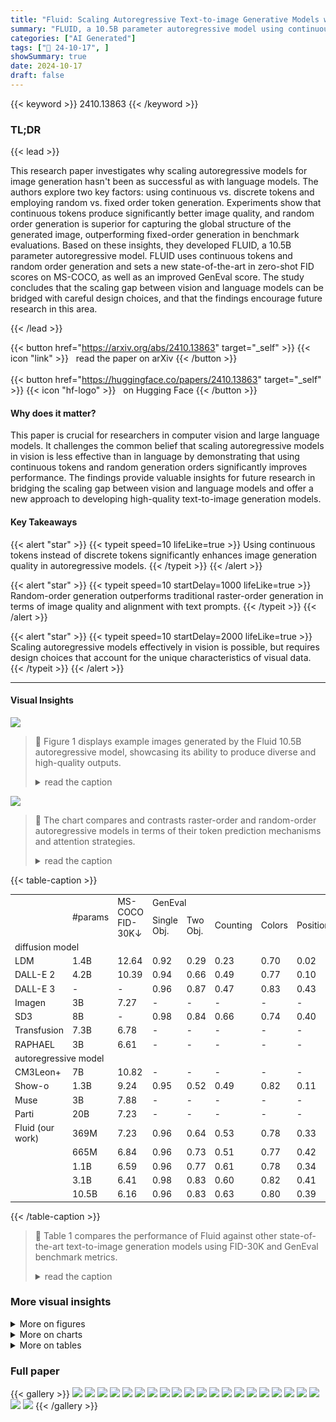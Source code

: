 ```yaml
---
title: "Fluid: Scaling Autoregressive Text-to-image Generative Models with Continuous Tokens"
summary: "FLUID, a 10.5B parameter autoregressive model using continuous tokens and random order generation, achieves state-of-the-art text-to-image generation, demonstrating that careful model design can unloc..."
categories: ["AI Generated"]
tags: ["🔖 24-10-17", ]
showSummary: true
date: 2024-10-17
draft: false
---
```


{{< keyword >}} 2410.13863 {{< /keyword >}}

### TL;DR


{{< lead >}}

This research paper investigates why scaling autoregressive models for image generation hasn't been as successful as with language models.  The authors explore two key factors: using continuous vs. discrete tokens and employing random vs. fixed order token generation. Experiments show that continuous tokens produce significantly better image quality, and random order generation is superior for capturing the global structure of the generated image, outperforming fixed-order generation in benchmark evaluations.  Based on these insights, they developed FLUID, a 10.5B parameter autoregressive model. FLUID uses continuous tokens and random order generation and sets a new state-of-the-art in zero-shot FID scores on MS-COCO, as well as an improved GenEval score. The study concludes that the scaling gap between vision and language models can be bridged with careful design choices, and that the findings encourage future research in this area.

{{< /lead >}}


{{< button href="https://arxiv.org/abs/2410.13863" target="_self" >}}
{{< icon "link" >}} &nbsp; read the paper on arXiv
{{< /button >}}
<br><br>
{{< button href="https://huggingface.co/papers/2410.13863" target="_self" >}}
{{< icon "hf-logo" >}} &nbsp; on Hugging Face
{{< /button >}}

#### Why does it matter?
This paper is crucial for researchers in computer vision and large language models. It challenges the common belief that scaling autoregressive models in vision is less effective than in language by demonstrating that using continuous tokens and random generation orders significantly improves performance.  The findings provide valuable insights for future research in bridging the scaling gap between vision and language models and offer a new approach to developing high-quality text-to-image generation models.
#### Key Takeaways

{{< alert "star" >}}
{{< typeit speed=10 lifeLike=true >}} Using continuous tokens instead of discrete tokens significantly enhances image generation quality in autoregressive models. {{< /typeit >}}
{{< /alert >}}

{{< alert "star" >}}
{{< typeit speed=10 startDelay=1000 lifeLike=true >}} Random-order generation outperforms traditional raster-order generation in terms of image quality and alignment with text prompts. {{< /typeit >}}
{{< /alert >}}

{{< alert "star" >}}
{{< typeit speed=10 startDelay=2000 lifeLike=true >}} Scaling autoregressive models effectively in vision is possible, but requires design choices that account for the unique characteristics of visual data. {{< /typeit >}}
{{< /alert >}}

------
#### Visual Insights



![](https://ai-paper-reviewer.com/2410.13863/figures_1_0.png)

> 🔼 Figure 1 displays example images generated by the Fluid 10.5B autoregressive model, showcasing its ability to produce diverse and high-quality outputs.
> <details>
> <summary>read the caption</summary>
> Figure 1: Samples from our Fluid 10.5B autoregressive model with continuous tokens.
> </details>





![](https://ai-paper-reviewer.com/2410.13863/charts_4_0.png)

> 🔼 The chart compares and contrasts raster-order and random-order autoregressive models in terms of their token prediction mechanisms and attention strategies.
> <details>
> <summary>read the caption</summary>
> Figure 2: Autoregressive models with different orders. (a) A raster-order autoregressive model predicts one next token based on the known ones, implemented using a GPT-like transformer with causal attention. (b) A random-order autoregressive model predicts one or multiple tokens simultaneously given a random order, implemented using a BERT-like transformer with bidirectional attention.
> </details>





{{< table-caption >}}
<br><table id='2' style='font-size:14px'><tr><td></td><td rowspan="2">#params</td><td rowspan="2">MS-COCO FID-30K↓</td><td colspan="7">GenEval</td></tr><tr><td></td><td>Single Obj.</td><td>Two Obj.</td><td>Counting</td><td>Colors</td><td>Position</td><td>Color Attri.</td><td>Overall</td></tr><tr><td colspan="10">diffusion model</td></tr><tr><td>LDM</td><td>1.4B</td><td>12.64</td><td>0.92</td><td>0.29</td><td>0.23</td><td>0.70</td><td>0.02</td><td>0.05</td><td>0.37</td></tr><tr><td>DALL-E 2</td><td>4.2B</td><td>10.39</td><td>0.94</td><td>0.66</td><td>0.49</td><td>0.77</td><td>0.10</td><td>0.19</td><td>0.52</td></tr><tr><td>DALL-E 3</td><td>-</td><td>-</td><td>0.96</td><td>0.87</td><td>0.47</td><td>0.83</td><td>0.43</td><td>0.45</td><td>0.67</td></tr><tr><td>Imagen</td><td>3B</td><td>7.27</td><td>-</td><td>-</td><td>-</td><td>-</td><td>-</td><td>-</td><td>-</td></tr><tr><td>SD3</td><td>8B</td><td>-</td><td>0.98</td><td>0.84</td><td>0.66</td><td>0.74</td><td>0.40</td><td>0.43</td><td>0.68</td></tr><tr><td>Transfusion</td><td>7.3B</td><td>6.78</td><td>-</td><td>-</td><td>-</td><td>-</td><td>-</td><td>-</td><td>0.63</td></tr><tr><td>RAPHAEL</td><td>3B</td><td>6.61</td><td>-</td><td>-</td><td>-</td><td>-</td><td>-</td><td>-</td><td>-</td></tr><tr><td colspan="10">autoregressive model</td></tr><tr><td>CM3Leon+</td><td>7B</td><td>10.82</td><td>-</td><td>-</td><td>-</td><td>-</td><td>-</td><td>-</td><td>-</td></tr><tr><td>Show-o</td><td>1.3B</td><td>9.24</td><td>0.95</td><td>0.52</td><td>0.49</td><td>0.82</td><td>0.11</td><td>0.28</td><td>0.53</td></tr><tr><td>Muse</td><td>3B</td><td>7.88</td><td>-</td><td>-</td><td>-</td><td>-</td><td>-</td><td>-</td><td>-</td></tr><tr><td>Parti</td><td>20B</td><td>7.23</td><td>-</td><td>-</td><td>-</td><td>-</td><td>-</td><td>-</td><td>-</td></tr><tr><td>Fluid (our work)</td><td>369M</td><td>7.23</td><td>0.96</td><td>0.64</td><td>0.53</td><td>0.78</td><td>0.33</td><td>0.46</td><td>0.62</td></tr><tr><td></td><td>665M</td><td>6.84</td><td>0.96</td><td>0.73</td><td>0.51</td><td>0.77</td><td>0.42</td><td>0.51</td><td>0.65</td></tr><tr><td></td><td>1.1B</td><td>6.59</td><td>0.96</td><td>0.77</td><td>0.61</td><td>0.78</td><td>0.34</td><td>0.53</td><td>0.67</td></tr><tr><td></td><td>3.1B</td><td>6.41</td><td>0.98</td><td>0.83</td><td>0.60</td><td>0.82</td><td>0.41</td><td>0.53</td><td>0.70</td></tr><tr><td></td><td>10.5B</td><td>6.16</td><td>0.96</td><td>0.83</td><td>0.63</td><td>0.80</td><td>0.39</td><td>0.51</td><td>0.69</td></tr></table>{{< /table-caption >}}

> 🔼 Table 1 compares the performance of Fluid against other state-of-the-art text-to-image generation models using FID-30K and GenEval benchmark metrics.
> <details>
> <summary>read the caption</summary>
> Table 1: System-level comparison. Fluid achieves leading results on both MS-COCO zero-shot FID-30K and GenEval benchmark (Ghosh et al., 2024). †: CM3Leon result is reported without retrieval.
> </details>



### More visual insights

<details>
<summary>More on figures
</summary>


![](https://ai-paper-reviewer.com/2410.13863/figures_5_0.png)

> 🔼 This figure illustrates the framework for text-to-image generation using a transformer-based model with either discrete or continuous image tokens.
> <details>
> <summary>read the caption</summary>
> Figure 3: Our text-to-image generation framework. A pre-trained image tokenizer converts the image into either discrete or continuous tokens. The text is embedded using a pre-trained T5 encoder, followed by a trainable text aligner. The transformer then takes cross-attention from the text embeddings to predict the missing tokens (only random order model is shown here).
> </details>



![](https://ai-paper-reviewer.com/2410.13863/figures_5_1.png)

> 🔼 The figure shows the reconstruction quality of discrete and continuous image tokenizers, demonstrating the superior performance of the continuous tokenizer.
> <details>
> <summary>read the caption</summary>
> Figure 4: Reconstruction quality of the tokenizers. Image resolution is 256x256. The discrete tokenizer is significantly worse than the continuous tokenizer.
> </details>



![](https://ai-paper-reviewer.com/2410.13863/figures_9_0.png)

> 🔼 Figure 1 presents a series of images generated by the Fluid 10.5B autoregressive model, showcasing its ability to generate diverse and high-quality images from text prompts.
> <details>
> <summary>read the caption</summary>
> Figure 1: Samples from our Fluid 10.5B autoregressive model with continuous tokens.
> </details>



![](https://ai-paper-reviewer.com/2410.13863/figures_9_1.png)

> 🔼 The figure displays various images generated by the Fluid 10.5B autoregressive model, showcasing its ability to produce diverse and high-quality outputs.
> <details>
> <summary>read the caption</summary>
> Figure 1: Samples from our Fluid 10.5B autoregressive model with continuous tokens.
> </details>



![](https://ai-paper-reviewer.com/2410.13863/figures_9_2.png)

> 🔼 Figure 1 presents example images generated by the Fluid 10.5B autoregressive model, showcasing its ability to generate diverse and high-quality images from text prompts.
> <details>
> <summary>read the caption</summary>
> Figure 1: Samples from our Fluid 10.5B autoregressive model with continuous tokens.
> </details>



![](https://ai-paper-reviewer.com/2410.13863/figures_9_3.png)

> 🔼 Figure 1 presents example image samples generated by the Fluid 10.5B autoregressive model, showcasing its ability to produce high-quality and diverse images.
> <details>
> <summary>read the caption</summary>
> Figure 1: Samples from our Fluid 10.5B autoregressive model with continuous tokens.
> </details>



![](https://ai-paper-reviewer.com/2410.13863/figures_9_4.png)

> 🔼 Figure 1 shows various example images generated by the Fluid 10.5B autoregressive model, highlighting its ability to produce high-quality and diverse outputs.
> <details>
> <summary>read the caption</summary>
> Figure 1: Samples from our Fluid 10.5B autoregressive model with continuous tokens.
> </details>



![](https://ai-paper-reviewer.com/2410.13863/figures_9_5.png)

> 🔼 Figure 1 presents several images generated by the Fluid 10.5B autoregressive model, showcasing its ability to generate diverse and high-quality images from text prompts.
> <details>
> <summary>read the caption</summary>
> Figure 1: Samples from our Fluid 10.5B autoregressive model with continuous tokens.
> </details>



![](https://ai-paper-reviewer.com/2410.13863/figures_17_0.png)

> 🔼 Figure 1 shows example images generated by the Fluid 10.5B autoregressive model, highlighting its ability to generate high-quality and diverse images.
> <details>
> <summary>read the caption</summary>
> Figure 1: Samples from our Fluid 10.5B autoregressive model with continuous tokens.
> </details>



![](https://ai-paper-reviewer.com/2410.13863/figures_17_1.png)

> 🔼 Figure 1 presents example images generated by the Fluid 10.5B autoregressive model, showcasing its ability to produce high-quality and diverse outputs.
> <details>
> <summary>read the caption</summary>
> Figure 1: Samples from our Fluid 10.5B autoregressive model with continuous tokens.
> </details>



![](https://ai-paper-reviewer.com/2410.13863/figures_17_2.png)

> 🔼 The figure displays several example images generated by the Fluid 10.5B autoregressive model, showcasing its ability to produce diverse and high-quality outputs.
> <details>
> <summary>read the caption</summary>
> Figure 1: Samples from our Fluid 10.5B autoregressive model with continuous tokens.
> </details>



![](https://ai-paper-reviewer.com/2410.13863/figures_17_3.png)

> 🔼 Figure 1 shows example images generated by the Fluid 10.5B autoregressive model, showcasing its ability to generate high-quality and diverse images from text prompts.
> <details>
> <summary>read the caption</summary>
> Figure 1: Samples from our Fluid 10.5B autoregressive model with continuous tokens.
> </details>



![](https://ai-paper-reviewer.com/2410.13863/figures_17_4.png)

> 🔼 The figure shows various example images generated by the Fluid 10.5B autoregressive model, showcasing its ability to generate diverse and high-quality images from text prompts.
> <details>
> <summary>read the caption</summary>
> Figure 1: Samples from our Fluid 10.5B autoregressive model with continuous tokens.
> </details>



![](https://ai-paper-reviewer.com/2410.13863/figures_17_5.png)

> 🔼 Figure 1 presents example image samples generated by the Fluid 10.5B autoregressive model, showcasing its ability to generate high-quality images with diverse content.
> <details>
> <summary>read the caption</summary>
> Figure 1: Samples from our Fluid 10.5B autoregressive model with continuous tokens.
> </details>



![](https://ai-paper-reviewer.com/2410.13863/figures_17_6.png)

> 🔼 Figure 1 presents example images generated by the Fluid 10.5B autoregressive model, showcasing its ability to generate diverse and high-quality images from text prompts.
> <details>
> <summary>read the caption</summary>
> Figure 1: Samples from our Fluid 10.5B autoregressive model with continuous tokens.
> </details>



![](https://ai-paper-reviewer.com/2410.13863/figures_17_7.png)

> 🔼 Figure 1 presents several example images generated by the Fluid 10.5B autoregressive model, showcasing its ability to generate diverse and high-quality images from text prompts.
> <details>
> <summary>read the caption</summary>
> Figure 1: Samples from our Fluid 10.5B autoregressive model with continuous tokens.
> </details>



![](https://ai-paper-reviewer.com/2410.13863/figures_17_8.png)

> 🔼 The figure displays a collection of images generated by the Fluid 10.5B autoregressive model, showcasing its ability to produce diverse and high-quality outputs.
> <details>
> <summary>read the caption</summary>
> Figure 1: Samples from our Fluid 10.5B autoregressive model with continuous tokens.
> </details>



![](https://ai-paper-reviewer.com/2410.13863/figures_17_9.png)

> 🔼 Figure 1 shows several example images generated by the Fluid 10.5B autoregressive model, highlighting its ability to generate high-quality and diverse images from text prompts.
> <details>
> <summary>read the caption</summary>
> Figure 1: Samples from our Fluid 10.5B autoregressive model with continuous tokens.
> </details>



![](https://ai-paper-reviewer.com/2410.13863/figures_17_10.png)

> 🔼 Figure 1 presents several example images generated by the Fluid 10.5B autoregressive model, showcasing its ability to generate diverse and high-quality images from text prompts.
> <details>
> <summary>read the caption</summary>
> Figure 1: Samples from our Fluid 10.5B autoregressive model with continuous tokens.
> </details>



![](https://ai-paper-reviewer.com/2410.13863/figures_17_11.png)

> 🔼 Figure 1 shows several example images generated by the Fluid 10.5B autoregressive model, highlighting its ability to produce high-quality and diverse outputs.
> <details>
> <summary>read the caption</summary>
> Figure 1: Samples from our Fluid 10.5B autoregressive model with continuous tokens.
> </details>



![](https://ai-paper-reviewer.com/2410.13863/figures_17_12.png)

> 🔼 Figure 1 shows example images generated by the Fluid 10.5B autoregressive model, highlighting its ability to generate high-quality and diverse images from text descriptions.
> <details>
> <summary>read the caption</summary>
> Figure 1: Samples from our Fluid 10.5B autoregressive model with continuous tokens.
> </details>



![](https://ai-paper-reviewer.com/2410.13863/figures_17_13.png)

> 🔼 Figure 1 shows example image samples generated by the Fluid 10.5B autoregressive model, showcasing its ability to generate diverse and high-quality images.
> <details>
> <summary>read the caption</summary>
> Figure 1: Samples from our Fluid 10.5B autoregressive model with continuous tokens.
> </details>



![](https://ai-paper-reviewer.com/2410.13863/figures_17_14.png)

> 🔼 Figure 1 presents image samples generated by the Fluid 10.5B autoregressive model, showcasing its ability to generate high-quality and diverse images using continuous tokens.
> <details>
> <summary>read the caption</summary>
> Figure 1: Samples from our Fluid 10.5B autoregressive model with continuous tokens.
> </details>



![](https://ai-paper-reviewer.com/2410.13863/figures_17_15.png)

> 🔼 Figure 1 presents several example images generated by the Fluid 10.5B autoregressive model, showcasing its ability to produce high-quality and diverse outputs.
> <details>
> <summary>read the caption</summary>
> Figure 1: Samples from our Fluid 10.5B autoregressive model with continuous tokens.
> </details>



![](https://ai-paper-reviewer.com/2410.13863/figures_18_0.png)

> 🔼 Figure 1 shows several example images generated by the Fluid 10.5B autoregressive model, showcasing its ability to generate diverse and high-quality images from text prompts.
> <details>
> <summary>read the caption</summary>
> Figure 1: Samples from our Fluid 10.5B autoregressive model with continuous tokens.
> </details>



![](https://ai-paper-reviewer.com/2410.13863/figures_18_1.png)

> 🔼 Figure 1 presents example images generated by the Fluid 10.5B autoregressive model, showcasing its ability to generate diverse and high-quality images.
> <details>
> <summary>read the caption</summary>
> Figure 1: Samples from our Fluid 10.5B autoregressive model with continuous tokens.
> </details>



![](https://ai-paper-reviewer.com/2410.13863/figures_18_2.png)

> 🔼 Figure 1 shows several example images generated by the Fluid 10.5B autoregressive model, highlighting the model's ability to generate diverse and high-quality images.
> <details>
> <summary>read the caption</summary>
> Figure 1: Samples from our Fluid 10.5B autoregressive model with continuous tokens.
> </details>



![](https://ai-paper-reviewer.com/2410.13863/figures_18_3.png)

> 🔼 Figure 1 shows various images generated by the Fluid 10.5B autoregressive model, showcasing its ability to generate diverse and high-quality images from text prompts.
> <details>
> <summary>read the caption</summary>
> Figure 1: Samples from our Fluid 10.5B autoregressive model with continuous tokens.
> </details>



![](https://ai-paper-reviewer.com/2410.13863/figures_18_4.png)

> 🔼 Figure 1 presents example images generated by the Fluid 10.5B autoregressive model, showcasing its ability to produce diverse and high-quality images from text prompts.
> <details>
> <summary>read the caption</summary>
> Figure 1: Samples from our Fluid 10.5B autoregressive model with continuous tokens.
> </details>



![](https://ai-paper-reviewer.com/2410.13863/figures_18_5.png)

> 🔼 The figure displays various image samples generated by the Fluid 10.5B autoregressive model, showcasing its capability to generate diverse and high-quality images.
> <details>
> <summary>read the caption</summary>
> Figure 1: Samples from our Fluid 10.5B autoregressive model with continuous tokens.
> </details>



![](https://ai-paper-reviewer.com/2410.13863/figures_18_6.png)

> 🔼 Figure 1 presents several example images generated by the Fluid 10.5B autoregressive model, showcasing its ability to produce high-quality and diverse outputs.
> <details>
> <summary>read the caption</summary>
> Figure 1: Samples from our Fluid 10.5B autoregressive model with continuous tokens.
> </details>



![](https://ai-paper-reviewer.com/2410.13863/figures_18_7.png)

> 🔼 The figure displays various images generated by the Fluid 10.5B autoregressive model, showcasing its ability to create diverse and visually appealing outputs.
> <details>
> <summary>read the caption</summary>
> Figure 1: Samples from our Fluid 10.5B autoregressive model with continuous tokens.
> </details>



![](https://ai-paper-reviewer.com/2410.13863/figures_18_8.png)

> 🔼 Figure 1 displays example images generated by the Fluid 10.5B autoregressive model, showcasing its ability to produce diverse and high-quality outputs.
> <details>
> <summary>read the caption</summary>
> Figure 1: Samples from our Fluid 10.5B autoregressive model with continuous tokens.
> </details>



![](https://ai-paper-reviewer.com/2410.13863/figures_18_9.png)

> 🔼 The figure displays various images generated by the Fluid 10.5B autoregressive model, showcasing its ability to produce diverse and high-quality outputs.
> <details>
> <summary>read the caption</summary>
> Figure 1: Samples from our Fluid 10.5B autoregressive model with continuous tokens.
> </details>



![](https://ai-paper-reviewer.com/2410.13863/figures_18_10.png)

> 🔼 Figure 1 shows various image samples generated by the Fluid 10.5B autoregressive model, highlighting its ability to produce diverse and high-quality images from text prompts.
> <details>
> <summary>read the caption</summary>
> Figure 1: Samples from our Fluid 10.5B autoregressive model with continuous tokens.
> </details>



![](https://ai-paper-reviewer.com/2410.13863/figures_18_11.png)

> 🔼 Figure 1 shows various image samples generated by the Fluid 10.5B autoregressive model, highlighting its ability to generate diverse and high-quality images from text prompts.
> <details>
> <summary>read the caption</summary>
> Figure 1: Samples from our Fluid 10.5B autoregressive model with continuous tokens.
> </details>



![](https://ai-paper-reviewer.com/2410.13863/figures_18_12.png)

> 🔼 Figure 1 shows various images generated by the Fluid 10.5B autoregressive model, showcasing its ability to generate diverse and high-quality images from text prompts.
> <details>
> <summary>read the caption</summary>
> Figure 1: Samples from our Fluid 10.5B autoregressive model with continuous tokens.
> </details>



![](https://ai-paper-reviewer.com/2410.13863/figures_18_13.png)

> 🔼 Figure 1 shows example images generated by the Fluid 10.5B autoregressive model, highlighting its ability to generate high-quality and diverse images.
> <details>
> <summary>read the caption</summary>
> Figure 1: Samples from our Fluid 10.5B autoregressive model with continuous tokens.
> </details>



![](https://ai-paper-reviewer.com/2410.13863/figures_18_14.png)

> 🔼 Figure 1 presents sample images generated by the Fluid 10.5B autoregressive model, showcasing its ability to generate diverse and high-quality images from text prompts.
> <details>
> <summary>read the caption</summary>
> Figure 1: Samples from our Fluid 10.5B autoregressive model with continuous tokens.
> </details>



![](https://ai-paper-reviewer.com/2410.13863/figures_18_15.png)

> 🔼 The figure displays several example images generated by the Fluid 10.5B autoregressive model, showcasing its ability to produce high-quality and diverse outputs from text prompts.
> <details>
> <summary>read the caption</summary>
> Figure 1: Samples from our Fluid 10.5B autoregressive model with continuous tokens.
> </details>



![](https://ai-paper-reviewer.com/2410.13863/figures_19_0.png)

> 🔼 The figure displays various images generated by the Fluid 10.5B autoregressive model, showcasing its ability to produce high-quality and diverse outputs.
> <details>
> <summary>read the caption</summary>
> Figure 1: Samples from our Fluid 10.5B autoregressive model with continuous tokens.
> </details>



![](https://ai-paper-reviewer.com/2410.13863/figures_19_1.png)

> 🔼 Figure 1 shows various example images generated by the Fluid 10.5B autoregressive model, showcasing its ability to produce diverse and high-quality images from text prompts.
> <details>
> <summary>read the caption</summary>
> Figure 1: Samples from our Fluid 10.5B autoregressive model with continuous tokens.
> </details>



![](https://ai-paper-reviewer.com/2410.13863/figures_19_2.png)

> 🔼 Figure 1 presents example images generated by the Fluid 10.5B autoregressive model, showcasing its ability to produce diverse and high-quality images from text prompts.
> <details>
> <summary>read the caption</summary>
> Figure 1: Samples from our Fluid 10.5B autoregressive model with continuous tokens.
> </details>



![](https://ai-paper-reviewer.com/2410.13863/figures_19_3.png)

> 🔼 Figure 1 presents example images generated by the Fluid 10.5B autoregressive model, showcasing its ability to generate diverse and high-quality images from text prompts.
> <details>
> <summary>read the caption</summary>
> Figure 1: Samples from our Fluid 10.5B autoregressive model with continuous tokens.
> </details>



![](https://ai-paper-reviewer.com/2410.13863/figures_19_4.png)

> 🔼 The figure displays various images generated by the Fluid 10.5B autoregressive model, showcasing its ability to create diverse and high-quality images from text prompts.
> <details>
> <summary>read the caption</summary>
> Figure 1: Samples from our Fluid 10.5B autoregressive model with continuous tokens.
> </details>



![](https://ai-paper-reviewer.com/2410.13863/figures_19_5.png)

> 🔼 Figure 1 presents sample images generated by the Fluid 10.5B autoregressive model, showcasing its ability to produce high-quality and diverse images from text prompts.
> <details>
> <summary>read the caption</summary>
> Figure 1: Samples from our Fluid 10.5B autoregressive model with continuous tokens.
> </details>



![](https://ai-paper-reviewer.com/2410.13863/figures_19_6.png)

> 🔼 Figure 1 presents various example images generated by the Fluid 10.5B autoregressive model, showcasing its capacity to produce high-quality and diverse outputs.
> <details>
> <summary>read the caption</summary>
> Figure 1: Samples from our Fluid 10.5B autoregressive model with continuous tokens.
> </details>



![](https://ai-paper-reviewer.com/2410.13863/figures_19_7.png)

> 🔼 The figure displays various image samples generated by the Fluid 10.5B autoregressive model, showcasing its ability to produce diverse and high-quality images from text prompts.
> <details>
> <summary>read the caption</summary>
> Figure 1: Samples from our Fluid 10.5B autoregressive model with continuous tokens.
> </details>



![](https://ai-paper-reviewer.com/2410.13863/figures_19_8.png)

> 🔼 The figure displays several example images generated by the Fluid 10.5B autoregressive model, showcasing its ability to generate high-quality and diverse images from text prompts.
> <details>
> <summary>read the caption</summary>
> Figure 1: Samples from our Fluid 10.5B autoregressive model with continuous tokens.
> </details>



![](https://ai-paper-reviewer.com/2410.13863/figures_19_9.png)

> 🔼 The figure displays various images generated by the Fluid 10.5B autoregressive model, showcasing its ability to generate diverse and high-quality images from text prompts.
> <details>
> <summary>read the caption</summary>
> Figure 1: Samples from our Fluid 10.5B autoregressive model with continuous tokens.
> </details>



![](https://ai-paper-reviewer.com/2410.13863/figures_19_10.png)

> 🔼 Figure 1 shows several example images generated by the Fluid 10.5B autoregressive model, highlighting the model's ability to generate high-quality and diverse images.
> <details>
> <summary>read the caption</summary>
> Figure 1: Samples from our Fluid 10.5B autoregressive model with continuous tokens.
> </details>



![](https://ai-paper-reviewer.com/2410.13863/figures_19_11.png)

> 🔼 The figure shows example images generated by the Fluid 10.5B autoregressive model, highlighting its ability to generate diverse and high-quality images from text prompts.
> <details>
> <summary>read the caption</summary>
> Figure 1: Samples from our Fluid 10.5B autoregressive model with continuous tokens.
> </details>



![](https://ai-paper-reviewer.com/2410.13863/figures_19_12.png)

> 🔼 The figure displays various images generated by the Fluid 10.5B autoregressive model, showcasing its ability to create diverse and high-quality images from text prompts.
> <details>
> <summary>read the caption</summary>
> Figure 1: Samples from our Fluid 10.5B autoregressive model with continuous tokens.
> </details>



![](https://ai-paper-reviewer.com/2410.13863/figures_19_13.png)

> 🔼 Figure 1 presents image samples generated by the Fluid 10.5B autoregressive model, showcasing its ability to generate diverse and high-quality images using continuous tokens.
> <details>
> <summary>read the caption</summary>
> Figure 1: Samples from our Fluid 10.5B autoregressive model with continuous tokens.
> </details>



![](https://ai-paper-reviewer.com/2410.13863/figures_19_14.png)

> 🔼 Figure 1 presents image samples generated by the Fluid 10.5B autoregressive model, showcasing its ability to generate diverse and high-quality images using continuous tokens.
> <details>
> <summary>read the caption</summary>
> Figure 1: Samples from our Fluid 10.5B autoregressive model with continuous tokens.
> </details>



![](https://ai-paper-reviewer.com/2410.13863/figures_19_15.png)

> 🔼 Figure 1 presents example images generated by the Fluid 10.5B autoregressive model, showcasing its ability to generate diverse and high-quality images from text prompts.
> <details>
> <summary>read the caption</summary>
> Figure 1: Samples from our Fluid 10.5B autoregressive model with continuous tokens.
> </details>



![](https://ai-paper-reviewer.com/2410.13863/figures_20_0.png)

> 🔼 The figure shows several example images generated by the Fluid 10.5B autoregressive model, showcasing its ability to generate diverse and high-quality images from text prompts.
> <details>
> <summary>read the caption</summary>
> Figure 1: Samples from our Fluid 10.5B autoregressive model with continuous tokens.
> </details>



![](https://ai-paper-reviewer.com/2410.13863/figures_20_1.png)

> 🔼 Figure 1 presents sample images generated by the Fluid 10.5B autoregressive model, showcasing its ability to generate high-quality and diverse images from text prompts.
> <details>
> <summary>read the caption</summary>
> Figure 1: Samples from our Fluid 10.5B autoregressive model with continuous tokens.
> </details>



![](https://ai-paper-reviewer.com/2410.13863/figures_20_2.png)

> 🔼 Figure 1 shows image samples generated by the Fluid 10.5B autoregressive model, highlighting its ability to generate high-quality images using continuous tokens.
> <details>
> <summary>read the caption</summary>
> Figure 1: Samples from our Fluid 10.5B autoregressive model with continuous tokens.
> </details>



![](https://ai-paper-reviewer.com/2410.13863/figures_20_3.png)

> 🔼 The figure illustrates the text-to-image generation framework, showing the image tokenizer, text encoder, transformer, and output head components.
> <details>
> <summary>read the caption</summary>
> Figure 3: Our text-to-image generation framework. A pre-trained image tokenizer converts the image into either discrete or continuous tokens. The text is embedded using a pre-trained T5 encoder, followed by a trainable text aligner. The transformer then takes cross-attention from the text embeddings to predict the missing tokens (only random order model is shown here).
> </details>



![](https://ai-paper-reviewer.com/2410.13863/figures_20_4.png)

> 🔼 Figure 1 shows example images generated by the Fluid 10.5B autoregressive model, highlighting its ability to produce high-quality and diverse samples.
> <details>
> <summary>read the caption</summary>
> Figure 1: Samples from our Fluid 10.5B autoregressive model with continuous tokens.
> </details>



![](https://ai-paper-reviewer.com/2410.13863/figures_20_5.png)

> 🔼 The figure displays various images generated by the Fluid 10.5B autoregressive model, showcasing its ability to generate diverse and high-quality images.
> <details>
> <summary>read the caption</summary>
> Figure 1: Samples from our Fluid 10.5B autoregressive model with continuous tokens.
> </details>



![](https://ai-paper-reviewer.com/2410.13863/figures_20_6.png)

> 🔼 Figure 1 shows several example images generated by the Fluid 10.5B autoregressive model, highlighting its ability to generate high-quality and diverse images from text prompts.
> <details>
> <summary>read the caption</summary>
> Figure 1: Samples from our Fluid 10.5B autoregressive model with continuous tokens.
> </details>



![](https://ai-paper-reviewer.com/2410.13863/figures_20_7.png)

> 🔼 The figure shows various example images generated by the Fluid 10.5B autoregressive model, highlighting its ability to generate diverse and high-quality images.
> <details>
> <summary>read the caption</summary>
> Figure 1: Samples from our Fluid 10.5B autoregressive model with continuous tokens.
> </details>



![](https://ai-paper-reviewer.com/2410.13863/figures_20_8.png)

> 🔼 Figure 1 presents image samples generated by the Fluid 10.5B autoregressive model, showcasing its ability to generate diverse and high-quality images from text prompts.
> <details>
> <summary>read the caption</summary>
> Figure 1: Samples from our Fluid 10.5B autoregressive model with continuous tokens.
> </details>



![](https://ai-paper-reviewer.com/2410.13863/figures_20_9.png)

> 🔼 Figure 1 shows various example images generated by the Fluid 10.5B autoregressive model, showcasing its ability to generate diverse and high-quality images from text prompts.
> <details>
> <summary>read the caption</summary>
> Figure 1: Samples from our Fluid 10.5B autoregressive model with continuous tokens.
> </details>



![](https://ai-paper-reviewer.com/2410.13863/figures_20_10.png)

> 🔼 Figure 1 presents example images generated by the Fluid 10.5B autoregressive model, showcasing its ability to generate diverse and high-quality images from text prompts.
> <details>
> <summary>read the caption</summary>
> Figure 1: Samples from our Fluid 10.5B autoregressive model with continuous tokens.
> </details>



![](https://ai-paper-reviewer.com/2410.13863/figures_20_11.png)

> 🔼 The figure displays various images generated by the Fluid 10.5B autoregressive model, showcasing its ability to produce high-quality and diverse visual content from text prompts.
> <details>
> <summary>read the caption</summary>
> Figure 1: Samples from our Fluid 10.5B autoregressive model with continuous tokens.
> </details>



![](https://ai-paper-reviewer.com/2410.13863/figures_20_12.png)

> 🔼 Figure 1 presents example images generated by the Fluid 10.5B autoregressive model, showcasing its ability to produce diverse and high-quality outputs using continuous tokens.
> <details>
> <summary>read the caption</summary>
> Figure 1: Samples from our Fluid 10.5B autoregressive model with continuous tokens.
> </details>



![](https://ai-paper-reviewer.com/2410.13863/figures_20_13.png)

> 🔼 Figure 1 presents several images generated by the Fluid 10.5B autoregressive model, showcasing its ability to produce diverse and high-quality outputs from text prompts.
> <details>
> <summary>read the caption</summary>
> Figure 1: Samples from our Fluid 10.5B autoregressive model with continuous tokens.
> </details>



![](https://ai-paper-reviewer.com/2410.13863/figures_20_14.png)

> 🔼 Figure 1 presents image samples generated by the Fluid 10.5B autoregressive model, showcasing its ability to generate diverse and high-quality images from text prompts.
> <details>
> <summary>read the caption</summary>
> Figure 1: Samples from our Fluid 10.5B autoregressive model with continuous tokens.
> </details>



![](https://ai-paper-reviewer.com/2410.13863/figures_21_0.png)

> 🔼 Figure 1 presents example images generated by the Fluid 10.5B autoregressive model, showcasing its ability to generate diverse and high-quality images.
> <details>
> <summary>read the caption</summary>
> Figure 1: Samples from our Fluid 10.5B autoregressive model with continuous tokens.
> </details>



![](https://ai-paper-reviewer.com/2410.13863/figures_21_1.png)

> 🔼 Figure 1 presents several example images generated by the Fluid 10.5B autoregressive model, showcasing its ability to generate high-quality images from text prompts.
> <details>
> <summary>read the caption</summary>
> Figure 1: Samples from our Fluid 10.5B autoregressive model with continuous tokens.
> </details>



![](https://ai-paper-reviewer.com/2410.13863/figures_21_2.png)

> 🔼 The figure displays various images generated by the Fluid 10.5B autoregressive model, showcasing its ability to create diverse and high-quality outputs.
> <details>
> <summary>read the caption</summary>
> Figure 1: Samples from our Fluid 10.5B autoregressive model with continuous tokens.
> </details>



![](https://ai-paper-reviewer.com/2410.13863/figures_21_3.png)

> 🔼 The figure shows image samples generated by the Fluid 10.5B autoregressive model, highlighting its ability to generate diverse and high-quality images.
> <details>
> <summary>read the caption</summary>
> Figure 1: Samples from our Fluid 10.5B autoregressive model with continuous tokens.
> </details>



![](https://ai-paper-reviewer.com/2410.13863/figures_21_4.png)

> 🔼 The figure shows example images generated by the Fluid 10.5B autoregressive model, highlighting the model's ability to generate high-quality and diverse images.
> <details>
> <summary>read the caption</summary>
> Figure 1: Samples from our Fluid 10.5B autoregressive model with continuous tokens.
> </details>



![](https://ai-paper-reviewer.com/2410.13863/figures_21_5.png)

> 🔼 Figure 1 shows several images generated by the Fluid 10.5B autoregressive model, showcasing its ability to generate high-quality and diverse images from text prompts.
> <details>
> <summary>read the caption</summary>
> Figure 1: Samples from our Fluid 10.5B autoregressive model with continuous tokens.
> </details>



![](https://ai-paper-reviewer.com/2410.13863/figures_21_6.png)

> 🔼 Figure 1 displays various images generated by the Fluid 10.5B autoregressive model, showcasing its ability to generate diverse and high-quality images from text prompts.
> <details>
> <summary>read the caption</summary>
> Figure 1: Samples from our Fluid 10.5B autoregressive model with continuous tokens.
> </details>



![](https://ai-paper-reviewer.com/2410.13863/figures_21_7.png)

> 🔼 Figure 1 shows various images generated by the Fluid 10.5B autoregressive model, showcasing its ability to generate diverse and high-quality images from text prompts.
> <details>
> <summary>read the caption</summary>
> Figure 1: Samples from our Fluid 10.5B autoregressive model with continuous tokens.
> </details>



![](https://ai-paper-reviewer.com/2410.13863/figures_22_0.png)

> 🔼 The figure displays various images generated by the Fluid 10.5B autoregressive model, showcasing its ability to produce diverse and high-quality outputs.
> <details>
> <summary>read the caption</summary>
> Figure 1: Samples from our Fluid 10.5B autoregressive model with continuous tokens.
> </details>



![](https://ai-paper-reviewer.com/2410.13863/figures_22_1.png)

> 🔼 Figure 1 presents several example images generated by the Fluid 10.5B autoregressive model, showcasing its ability to generate diverse and high-quality images from text prompts.
> <details>
> <summary>read the caption</summary>
> Figure 1: Samples from our Fluid 10.5B autoregressive model with continuous tokens.
> </details>



![](https://ai-paper-reviewer.com/2410.13863/figures_22_2.png)

> 🔼 Figure 1 shows example images generated by the Fluid 10.5B autoregressive model, highlighting its ability to generate diverse and high-quality images from text prompts.
> <details>
> <summary>read the caption</summary>
> Figure 1: Samples from our Fluid 10.5B autoregressive model with continuous tokens.
> </details>



![](https://ai-paper-reviewer.com/2410.13863/figures_22_3.png)

> 🔼 Figure 1 presents example images generated by the Fluid 10.5B autoregressive model, showcasing its ability to produce diverse and high-quality images from text descriptions.
> <details>
> <summary>read the caption</summary>
> Figure 1: Samples from our Fluid 10.5B autoregressive model with continuous tokens.
> </details>



![](https://ai-paper-reviewer.com/2410.13863/figures_22_4.png)

> 🔼 The figure shows image samples generated by the Fluid 10.5B autoregressive model, highlighting the model's ability to generate high-quality images with diverse styles and content.
> <details>
> <summary>read the caption</summary>
> Figure 1: Samples from our Fluid 10.5B autoregressive model with continuous tokens.
> </details>



![](https://ai-paper-reviewer.com/2410.13863/figures_22_5.png)

> 🔼 Figure 1 shows example images generated by the Fluid 10.5B autoregressive model, highlighting the model's ability to generate high-quality and diverse images.
> <details>
> <summary>read the caption</summary>
> Figure 1: Samples from our Fluid 10.5B autoregressive model with continuous tokens.
> </details>



![](https://ai-paper-reviewer.com/2410.13863/figures_22_6.png)

> 🔼 Figure 1 presents example images generated by the Fluid 10.5B autoregressive model, showcasing its ability to generate diverse and high-quality images from text prompts.
> <details>
> <summary>read the caption</summary>
> Figure 1: Samples from our Fluid 10.5B autoregressive model with continuous tokens.
> </details>



</details>



<details>
<summary>More on charts
</summary>


![](https://ai-paper-reviewer.com/2410.13863/charts_7_0.png)

> 🔼 The chart displays the scaling behavior of validation loss across four different autoregressive image generation model variants with respect to model size.
> <details>
> <summary>read the caption</summary>
> Figure 5: Validation loss scales as a power-law with model size. The validation loss is evaluated on 30K images randomly sampled from the MS-COCO 2014 training set. The x and y axes are in log-scale. The change in y is relatively small for each plot, making the log-scale alike linear-scale.
> </details>


![](https://ai-paper-reviewer.com/2410.13863/charts_7_1.png)

> 🔼 The chart displays the scaling behavior of four different autoregressive image generation model variants in terms of FID and GenEval scores, showing that random-order models using continuous tokens perform best.
> <details>
> <summary>read the caption</summary>
> Figure 6: Random-order models using continuous tokens (orange) achieve the best performance on evaluation metrics. FID (lower is better) is evaluated on 30K images randomly sampled from the MS-COCO 2014 training set, while the GenEval overall score (higher is better) is assessed using the 553 prompts provided by the official benchmark, with four images generated for each prompt. Among all models, random-order models on continuous tokens consistently show an improvement in evaluation metrics as model size increases and achieve the best FID and GenEval scores.
> </details>


![](https://ai-paper-reviewer.com/2410.13863/charts_8_0.png)

> 🔼 The chart displays the scaling behavior of validation loss, FID, and GenEval scores as functions of training steps and compute for different model sizes of Fluid, showing consistent improvements in both validation loss and evaluation performance with increased training steps and compute.
> <details>
> <summary>read the caption</summary>
> Figure 7: Validation losses and evaluation performance scale with increasing training steps and computes. We use random-order models with continuous tokens. Results for other autoregressive variants are included in the appendix. The training compute is computed as model GFLOPs × batch size × training steps × 3, where the factor of 3 accounts for the backward pass being approximately twice as compute-intensive as the forward pass.
> </details>


![](https://ai-paper-reviewer.com/2410.13863/charts_8_1.png)

> 🔼 The chart displays the strong correlation between validation loss and FID/GenEval scores for Fluid models of varying sizes, indicating a near-linear relationship.
> <details>
> <summary>read the caption</summary>
> Figure 8: Validation loss and evaluation metrics are highly correlated. We use random-order models with continuous tokens. The Pearson correlation coefficients for FID and GenEval scores are 0.917 and -0.931, respectively. We also observe that the linear correlation slightly weakens and becomes less pronounced for the 3.1B model.
> </details>


![](https://ai-paper-reviewer.com/2410.13863/charts_15_0.png)

> 🔼 The chart displays the scaling behavior of validation loss across different model sizes, showing a consistent linear relationship in log space.
> <details>
> <summary>read the caption</summary>
> Figure 5: Validation loss scales as a power-law with model size. The validation loss is evaluated on 30K images randomly sampled from the MS-COCO 2014 training set. The x and y axes are in log-scale. The change in y is relatively small for each plot, making the log-scale alike linear-scale.
> </details>


![](https://ai-paper-reviewer.com/2410.13863/charts_15_1.png)

> 🔼 The chart shows that validation loss consistently scales with model size across four autoregressive image generation model variants, exhibiting a linear relationship in log space.
> <details>
> <summary>read the caption</summary>
> Figure 5: Validation loss scales as a power-law with model size. The validation loss is evaluated on 30K images randomly sampled from the MS-COCO 2014 training set. The x and y axes are in log-scale. The change in y is relatively small for each plot, making the log-scale alike linear-scale.
> </details>


![](https://ai-paper-reviewer.com/2410.13863/charts_15_2.png)

> 🔼 The chart displays the scaling behavior of validation loss across four different autoregressive image generation models with varying model sizes.
> <details>
> <summary>read the caption</summary>
> Figure 5: Validation loss scales as a power-law with model size. The validation loss is evaluated on 30K images randomly sampled from the MS-COCO 2014 training set. The x and y axes are in log-scale. The change in y is relatively small for each plot, making the log-scale alike linear-scale.
> </details>


![](https://ai-paper-reviewer.com/2410.13863/charts_16_0.png)

> 🔼 The chart visualizes the scaling behavior of four autoregressive image generation model variants across different metrics (single object, two objects, counting, colors, position, color attribution) as model size increases.
> <details>
> <summary>read the caption</summary>
> Figure 13: Validation loss and FID w.r.t. training FLOPs for raster-order models with discrete tokens.
> </details>


</details>



<details>
<summary>More on tables
</summary>


{{< table-caption >}}
<br><table id='7' style='font-size:14px'><tr><td>166M</td><td>12</td><td>768</td><td>12</td><td>0.047</td></tr><tr><td>369M</td><td>16</td><td>1024</td><td>16</td><td>0.078</td></tr><tr><td>665M</td><td>20</td><td>1280</td><td>16</td><td>0.110</td></tr><tr><td>1.1B</td><td>24</td><td>1536</td><td>16</td><td>0.180</td></tr><tr><td>3.1B</td><td>32</td><td>2304</td><td>24</td><td>0.483</td></tr><tr><td>10.5B</td><td>34</td><td>4096</td><td>64</td><td>1.571</td></tr></table>{{< /table-caption >}}
> 🔼 Table 1 compares the performance of Fluid against other state-of-the-art text-to-image generation models using FID-30K and GenEval metrics.
> <details>
> <summary>read the caption</summary>
> Table 1: System-level comparison. Fluid achieves leading results on both MS-COCO zero-shot FID-30K and GenEval benchmark (Ghosh et al., 2024). †: CM3Leon result is reported without retrieval.
> </details>

{{< table-caption >}}
<br><table id='3' style='font-size:18px'><tr><td>#layers</td><td>FID</td></tr><tr><td>0</td><td>9.38</td></tr><tr><td>3</td><td>8.61</td></tr><tr><td>6</td><td>8.42</td></tr></table>{{< /table-caption >}}
> 🔼 The table shows the results of an ablation study on the number of layers in the text aligner, showing that increasing the number of layers improves the FID score.
> <details>
> <summary>read the caption</summary>
> Table 3: Ablation on the number of layers in the text aligner.
> </details>

{{< table-caption >}}
<table id='22' style='font-size:16px'><tr><td>Model variants</td><td>w</td><td>T</td></tr><tr><td>random order, continuous token</td><td>5</td><td>0.975</td></tr><tr><td>raster order, continuous token</td><td>4.5</td><td>0.975</td></tr><tr><td>random order, discrete token</td><td>1.6</td><td>1.05</td></tr><tr><td>raster order, discrete token</td><td>2.5</td><td>0.95</td></tr></table>{{< /table-caption >}}
> 🔼 Table 1 compares the performance of Fluid with other leading text-to-image generation models on MS-COCO zero-shot FID-30K and the GenEval benchmark.
> <details>
> <summary>read the caption</summary>
> Table 1: System-level comparison. Fluid achieves leading results on both MS-COCO zero-shot FID-30K and GenEval benchmark (Ghosh et al., 2024). †: CM3Leon result is reported without retrieval.
> </details>

</details>


### Full paper

{{< gallery >}}
<img src="https://ai-paper-reviewer.com/2410.13863/1.png" class="grid-w50 md:grid-w33 xl:grid-w25" />
<img src="https://ai-paper-reviewer.com/2410.13863/2.png" class="grid-w50 md:grid-w33 xl:grid-w25" />
<img src="https://ai-paper-reviewer.com/2410.13863/3.png" class="grid-w50 md:grid-w33 xl:grid-w25" />
<img src="https://ai-paper-reviewer.com/2410.13863/4.png" class="grid-w50 md:grid-w33 xl:grid-w25" />
<img src="https://ai-paper-reviewer.com/2410.13863/5.png" class="grid-w50 md:grid-w33 xl:grid-w25" />
<img src="https://ai-paper-reviewer.com/2410.13863/6.png" class="grid-w50 md:grid-w33 xl:grid-w25" />
<img src="https://ai-paper-reviewer.com/2410.13863/7.png" class="grid-w50 md:grid-w33 xl:grid-w25" />
<img src="https://ai-paper-reviewer.com/2410.13863/8.png" class="grid-w50 md:grid-w33 xl:grid-w25" />
<img src="https://ai-paper-reviewer.com/2410.13863/9.png" class="grid-w50 md:grid-w33 xl:grid-w25" />
<img src="https://ai-paper-reviewer.com/2410.13863/10.png" class="grid-w50 md:grid-w33 xl:grid-w25" />
<img src="https://ai-paper-reviewer.com/2410.13863/11.png" class="grid-w50 md:grid-w33 xl:grid-w25" />
<img src="https://ai-paper-reviewer.com/2410.13863/12.png" class="grid-w50 md:grid-w33 xl:grid-w25" />
<img src="https://ai-paper-reviewer.com/2410.13863/13.png" class="grid-w50 md:grid-w33 xl:grid-w25" />
<img src="https://ai-paper-reviewer.com/2410.13863/14.png" class="grid-w50 md:grid-w33 xl:grid-w25" />
<img src="https://ai-paper-reviewer.com/2410.13863/15.png" class="grid-w50 md:grid-w33 xl:grid-w25" />
<img src="https://ai-paper-reviewer.com/2410.13863/16.png" class="grid-w50 md:grid-w33 xl:grid-w25" />
<img src="https://ai-paper-reviewer.com/2410.13863/17.png" class="grid-w50 md:grid-w33 xl:grid-w25" />
<img src="https://ai-paper-reviewer.com/2410.13863/18.png" class="grid-w50 md:grid-w33 xl:grid-w25" />
<img src="https://ai-paper-reviewer.com/2410.13863/19.png" class="grid-w50 md:grid-w33 xl:grid-w25" />
<img src="https://ai-paper-reviewer.com/2410.13863/20.png" class="grid-w50 md:grid-w33 xl:grid-w25" />
<img src="https://ai-paper-reviewer.com/2410.13863/21.png" class="grid-w50 md:grid-w33 xl:grid-w25" />
<img src="https://ai-paper-reviewer.com/2410.13863/22.png" class="grid-w50 md:grid-w33 xl:grid-w25" />
{{< /gallery >}}